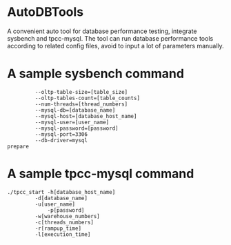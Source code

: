 # AutoDBTools
A convenient auto tool for database performance testing, integrate sysbench and tpcc-mysql.
The tool can run database performance tools according to related config files, avoid to 
input a lot of parameters manually.

# A sample sysbench command
```sysbench --test=/usr/share/sysbench/tests/db/oltp.lua 
         --oltp-table-size=[table_size] 
         --oltp-tables-count=[table_counts] 
         --num-threads=[thread_numbers]
         --mysql-db=[database_name] 
         --mysql-host=[database_host_name] 
         --mysql-user=[user_name] 
         --mysql-password=[password] 
         --mysql-port=3306
         --db-driver=mysql
prepare
```


# A sample tpcc-mysql command
```
./tpcc_start -h[database_host_name]
	     -d[database_name]
	     -u[user_name]
             -p[password]
	     -w[warehouse_numbers]
	     -c[threads_numbers]
	     -r[rampup_time]
	     -l[execution_time]
```
